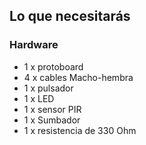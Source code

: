 ## Lo que necesitarás

### Hardware

* 1 x protoboard
* 4 x cables Macho-hembra
* 1 x pulsador
* 1 x LED
* 1 x sensor PIR
* 1 x Sumbador
* 1 x resistencia de 330 Ohm 